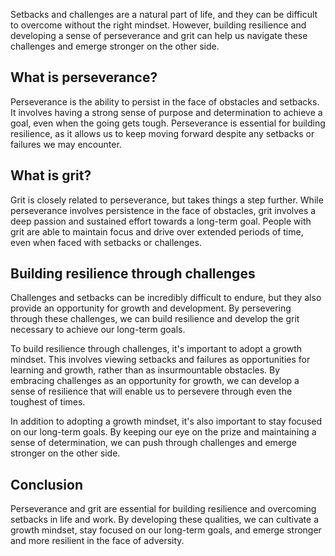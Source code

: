 
Setbacks and challenges are a natural part of life, and they can be difficult to overcome without the right mindset. However, building resilience and developing a sense of perseverance and grit can help us navigate these challenges and emerge stronger on the other side.

What is perseverance?
---------------------

Perseverance is the ability to persist in the face of obstacles and setbacks. It involves having a strong sense of purpose and determination to achieve a goal, even when the going gets tough. Perseverance is essential for building resilience, as it allows us to keep moving forward despite any setbacks or failures we may encounter.

What is grit?
-------------

Grit is closely related to perseverance, but takes things a step further. While perseverance involves persistence in the face of obstacles, grit involves a deep passion and sustained effort towards a long-term goal. People with grit are able to maintain focus and drive over extended periods of time, even when faced with setbacks or challenges.

Building resilience through challenges
--------------------------------------

Challenges and setbacks can be incredibly difficult to endure, but they also provide an opportunity for growth and development. By persevering through these challenges, we can build resilience and develop the grit necessary to achieve our long-term goals.

To build resilience through challenges, it's important to adopt a growth mindset. This involves viewing setbacks and failures as opportunities for learning and growth, rather than as insurmountable obstacles. By embracing challenges as an opportunity for growth, we can develop a sense of resilience that will enable us to persevere through even the toughest of times.

In addition to adopting a growth mindset, it's also important to stay focused on our long-term goals. By keeping our eye on the prize and maintaining a sense of determination, we can push through challenges and emerge stronger on the other side.

Conclusion
----------

Perseverance and grit are essential for building resilience and overcoming setbacks in life and work. By developing these qualities, we can cultivate a growth mindset, stay focused on our long-term goals, and emerge stronger and more resilient in the face of adversity.
